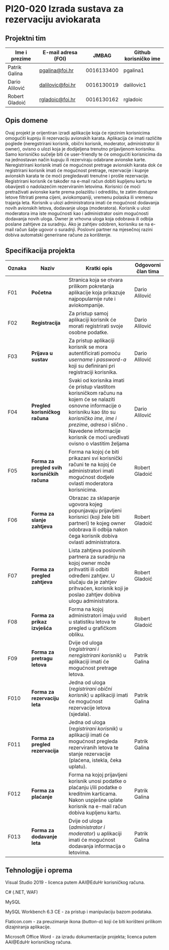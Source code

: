 # PI20-020 Izrada sustava za rezervaciju aviokarata

## Projektni tim

Ime i prezime | E-mail adresa (FOI) | JMBAG | Github korisničko ime
------------  | ------------------- | ----- | ---------------------
Patrik Galina | pgalina@foi.hr | 0016133400 | pgalina1
Dario Alilović| dalilovic@foi.hr | 0016130019 | dalilovic1
Robert Gladoić | rgladoic@foi.hr | 0016130162 | rgladoic

## Opis domene
Ovaj projekt je orijentiran izradi aplikacije koja će njezinim korisnicima omogućiti kupnju ili rezervaciju avionskih karata. Aplikacija će imati različite poglede (neregstrirani korisnik, obični korisnik, moderator, administrator ili owner), ovisno o ulozi koja je dodijeljena trenutno prijavljenom korisniku. Samo korisničko sučelje biti će user-friendly te će omogućiti korisnicima da na jednostavan način kupuju ili rezerviraju odabrane avionske karte. Neregistrirani korisnik imati će mogućnost pretrage avionskih karata dok će registrirani korisnik imati će mogućnost pretrage, rezervacije i kupnje avionskih karata te će moći pregledavati trenutne i prošle rezervacije. Registrirani korisnik će također na e-mail račun dobiti kupljenu kartu te obavijesti o nadolazećim rezerviranim letovima. Korisnici će moći pretraživati avionske karte prema polazištu i odredištu, te zatim dostupne letove filtrirati prema cijeni, aviokompaniji, vremenu polaska ili vremenu trajanja leta. Korisnik u ulozi administratora imati će mogućnost dodavanja novih avionskih letova, dodavanje uloga (moderatora). Korisnik u ulozi moderatora ima iste mogućnosti kao i administrator osim mogućnosti dodavanja novih uloga. Owner je vrhovna uloga koja odobrava ili odbija poslane zahtjeve za suradnju. Ako je zahtjev odobren, korisniku se na e-mail račun šalje ugovor o suradnji. Poslovni partner na mjesečnoj razini dobiva automatski generirane račune za korištenje. 

## Specifikacija projekta
Oznaka | Naziv | Kratki opis | Odgovorni član tima
------ | ----- | ----------- | -------------------
F01 | **Početna** | Stranica koja se otvara prilikom pokretanja aplikacije koja prikazuje najpopularnije rute i aviokompanije. | Dario Alilović
F02 | **Registracija** | Za pristup samoj aplikaciji korisnik će morati registrirati svoje osobne podatke. | Dario Alilović
F03 | **Prijava u sustav** | Za pristup aplikaciji korisnik se mora autentificirati pomoću *username* i *password-a* koji su definirani pri registraciji korisnika. | Dario Alilović
F04 | **Pregled korisničkog računa** | Svaki od korisnika imati će pristup vlastitom korisničkom računu na kojem će se nalaziti osnovne informacije o korisniku kao što su *korisničko ime*, *ime i prezime*, *adresa* i slično . Navedene informacije korisnik će moći uređivati ovisno o vlastitim željama | Dario Alilović
F05 | **Forma za pregled svih korisničkih računa** | Forma na kojoj će biti prikazani svi korisnički računi te na kojoj će administratori imati mogućnost dodjele ovlasti moderatora korisnicima. |Robert Gladoić
F06 | **Forma za slanje zahtjeva** | Obrazac za sklapanje ugovora kojeg popunjavaju prijavljeni korisnici (koji žele biti partneri) te kojeg owner odobrava ili odbija nakon čega korisnik dobiva ovlasti administratora. |Robert Gladoić
F07 | **Forma za pregled zahtjeva** | Lista zahtjeva poslovnih partnera za suradnju na kojoj owner može prihvatiti ili odbiti određeni zahtjev. U slučaju da je zahtjev prihvaćen, korisnik koji je poslao zahtjev dobiva ulogu administratora. |Robert Gladoić
F08 | **Forma za prikaz izvješća** | Forma na kojoj administratori imaju uvid u statistiku letova te pregled u grafičkom obliku. |Robert Gladoić
F09 | **Forma za pretragu letova** | Dvije od uloga (*registrirani i neregistrirani korisnik*) u aplikaciji imati će mogućnost pretrage letova. |Patrik Galina
F010 | **Forma za rezervaciju leta** | Jedna od uloga (*registrirani obični korisnik*) u aplikaciji imati će mogućnost rezervacije letova (sjedala). |Patrik Galina
F011 | **Forma za pregled rezervacija** | Jedna od uloga (*registrirani korisnik*) u aplikaciji imati će mogućnost pregleda rezerviranih letova te stanje rezervacije (plaćena, istekla, čeka uplatu). |Patrik Galina
F012 | **Forma za plaćanje** | Forma na kojoj prijavljeni korisnik unosi podatke o plaćanju i/ili podatke o kreditnim karticama. Nakon uspješne uplate korisnik na e-mail račun dobiva kupljenu kartu. |Patrik Galina
F013 | **Forma za dodavanje leta** | Dvije od uloga (*administrator i moderator*) u aplikaciji imati će mogućnost dodavanja informacija o letovima. |Patrik Galina

## Tehnologije i oprema
Visual Studio 2019 - licenca putem AAI@EduHr korisničkog računa.

C# (.NET, WAF)

MySQL 

MySQL Workbench 6.3 CE - za pristup i manipulaciju bazom podataka.

Flaticon.com - za preuzimanje ikona (*button-a*) koji će biti korišteni prilikom dizajniranja aplikacije.

Microsoft Office Word - za izradu dokumentacije projekta; licenca putem AAI@EduHr korisničkog računa.
